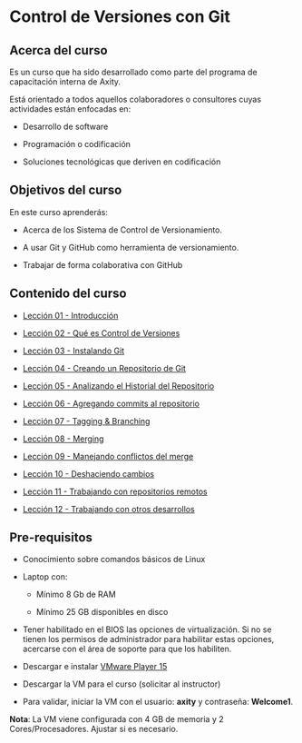 

# Control de Versiones con Git

## Acerca del curso
Es un curso que ha sido desarrollado como parte del programa de capacitación interna de Axity.

Está orientado a todos aquellos colaboradores o consultores cuyas actividades están enfocadas en:

 - Desarrollo de software

 - Programación o codificación

 - Soluciones tecnológicas que deriven en codificación

## Objetivos del curso

En este curso aprenderás:

- Acerca de los Sistema de Control de Versionamiento.

 - A usar Git y GitHub como herramienta de versionamiento.

- Trabajar de forma colaborativa con GitHub

## Contenido del curso

 - [Lección 01 - Introducción](Lecci%C3%B3n%2001%20-%20Introducci%C3%B3n.md)

 - [Lección 02 - Qué es Control de Versiones](Lecci%C3%B3n%2002%20-%20Qu%C3%A9%20es%20Control%20de%20Versiones.md)

 - [Lección 03 - Instalando Git](Lecci%C3%B3n%2003%20-%20Instalando%20Git.md)

 - [Lección 04 - Creando un Repositorio de Git](Lecci%C3%B3n%2004%20-%20Creando%20un%20Repositorio%20de%20Git.md)

 - [Lección 05 - Analizando el Historial del Repositorio](Lecci%C3%B3n%2005%20-%20Analizando%20el%20Historial%20del%20Repositorio.md)

 - [Lección 06 - Agregando commits al repositorio](Lecci%C3%B3n%2006%20-%20Agregando%20commits%20al%20repositorio.md)

 - [Lección 07 - Tagging & Branching](Lecci%C3%B3n%2007%20-%20Tagging%2C%20Branching%20%26%20Merging.md#tagging-branching--merging)

 - [Lección 08 - Merging](Lecci%C3%B3n%2008%20-%20Merging.md)

 - [Lección 09 - Manejando conflictos del merge](Lecci%C3%B3n%2009%20-%20Manejando%20conflictos%20del%20merge.md)

 - [Lección 10 - Deshaciendo cambios](Lecci%C3%B3n%2010%20-%20Deshaciendo%20cambios.md)

 - [Lección 11 - Trabajando con repositorios remotos](Lecci%C3%B3n%2011%20-%20Trabajando%20con%20repositorios%20remotos.md)

 - [Lección 12 - Trabajando con otros desarrollos](Lecci%C3%B3n%2012%20-%20Trabajando%20con%20otros%20desarrollos.md#trabajando-con-otros-desarrollos)

## Pre-requisitos

 - Conocimiento sobre comandos básicos de Linux

 -   Laptop con:

	    - Mínimo 8 Gb de RAM

	    - Mínimo 25 GB disponibles en disco

 - Tener habilitado en el BIOS las opciones de virtualización. Si no se tienen los permisos de administrador para habilitar estas opciones, acercarse con el área de soporte para que los habiliten.

 - Descargar e instalar [VMware Player 15](https://www.vmware.com/go/downloadworkstationplayer)

-   Descargar la VM para el curso (solicitar al instructor)

-   Para validar, iniciar la VM con el usuario: **axity** y contraseña: **Welcome1**.

**Nota**: La VM viene configurada con 4 GB de memoria y 2 Cores/Procesadores. Ajustar si es necesario.

<!--stackedit_data:
eyJoaXN0b3J5IjpbMTkxMzc5MzQ4NywtMTk1NDM3NjE1MF19
-->